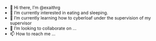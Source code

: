 - 👋 Hi there, I’m @exaithrg
- 👀 I’m currently interested in eating and sleeping.
- 🌱 I’m currently learning how to cyberloaf under the supervision of my supervisor
- 💞️ I’m looking to collaborate on ...
- 📫 How to reach me ...

<!---
exaithrg/exaithrg is a ✨ special ✨ repository because its `README.md` (this file) appears on your GitHub profile.
You can click the Preview link to take a look at your changes.
--->
